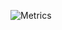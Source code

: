 ![Metrics](https://metrics.lecoq.io/MiniSho?template=classic&base.indepth=true&isocalendar=1&introduction=1&anilist=1&activity=1&base=header%2C%20activity%2C%20community%2C%20repositories%2C%20metadata&base.indepth=true&base.hireable=false&base.skip=false&isocalendar=false&isocalendar.duration=half-year&introduction=false&introduction.title=true&activity=false&activity.limit=5&activity.load=300&activity.days=14&activity.visibility=all&activity.timestamps=false&activity.filter=all&anilist=false&anilist.user=shoorz&anilist.medias=anime&anilist.sections=favorites&anilist.limit=2&anilist.limit.characters=22&anilist.shuffle=true&config.timezone=Asia%2FBeijing&config.twemoji=true&config.octicon=true)
